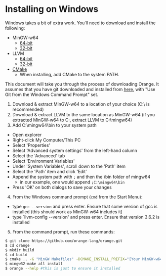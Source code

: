 # Installing on Windows

Windows takes a bit of extra work. You'll need to download and install the following:
  - MinGW-w64
	- [64-bit](http://downloads.sourceforge.net/mingw-w64/x86_64-5.1.0-release-posix-seh-rt_v4-rev0.7z)
	- [32-bit](http://downloads.sourceforge.net/mingw-w64/i686-5.1.0-release-posix-dwarf-rt_v4-rev0.7z)
  - LLVM
	- [64-bit](https://github.com/rfratto/llvm/releases/download/v3.6.2/llvm-win-mingw64-posix-seh.zip)
	- [32-bit](https://github.com/rfratto/llvm/releases/download/v3.6.2/llvm-win-mingw32-posix-dwarf.zip)
  - [CMake](http://www.cmake.org/download/)
    - When installing, add CMake to the system PATH.

This document will take you through the process of downloading Orange. It
assumes that you have git downloaded and installed from
[here](https://msysgit.github.io), with "Use Git from the Windows Command
Prompt" set.

1. Download & extract MinGW-w64 to a location of your choice (C:\ is recommended)
2. Download & extract LLVM to the same location as MinGW-w64 (if you extracted MinGW-w64 to C:\, extract LLVM to C:\mingw64)
3. Add C:\mingw64\bin to your system path
  - Open explorer
  - Right-click My Computer/This PC
  - Select 'Properties'
  - Select 'Advanced system settings' from the left-hand column
  - Select the 'Advanced' tab
  - Select 'Environment Variables'
  - Under 'System Variables', scroll down to the 'Path' item
  - Select the 'Path' item and click 'Edit'
  - Append the system path with `;` and then the \bin folder of mingw64
	- in our example, one would append `;C:\mingw64\bin`
  - Press 'OK' on both dialogs to save your changes
4. From the Windows command prompt (`cmd` from the Start Menu):
  - type `gcc --version` and press enter. Ensure that some version of gcc is installed (this should work as MinGW-w64 includes it)
  - type `llvm-config --version' and press enter. Ensure that version 3.6.2 is installed
5. From the command prompt, run these commands:

```sh
$ git clone https://github.com/orange-lang/orange.git
$ cd orange
$ mkdir build
$ cd build
$ cmake .. -G "MinGW Makefiles" -DCMAKE_INSTALL_PREFIX="[Your MinGW-w64 path, e.g. C:\mingw64]"
$ mingw32-make all install
$ orange --help #this is just to ensure it installed
```